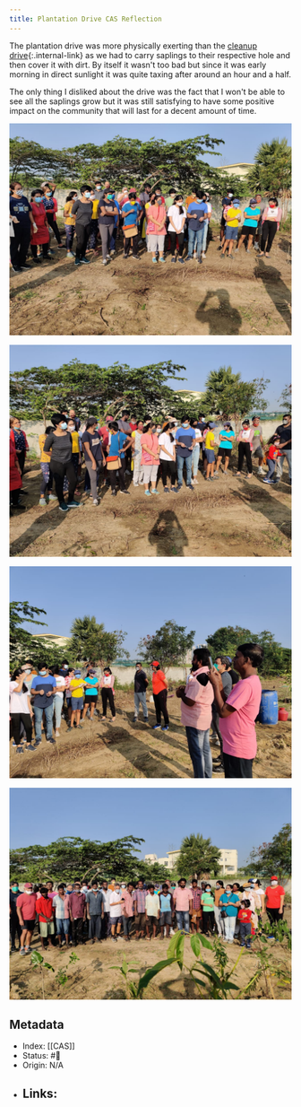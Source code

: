 ```yaml
---
title: Plantation Drive CAS Reflection
---
```


The plantation drive was more physically exerting than the [cleanup drive](hus-cleanup-campaign-cas-reflection){:.internal-link} as we had to carry saplings to their respective hole and then cover it with dirt. By itself it wasn't too bad but since it was early morning in direct sunlight it was quite taxing after around an hour and a half.

The only thing I disliked about the drive was the fact that I won't be able to see all the saplings grow but it was still satisfying to have some positive impact on the community that will last for a decent amount of time.

![](assets/img/plantation/IMG-20210223-WA0028.jpg)


![](assets/img/plantation/IMG-20210223-WA0027.jpg)


![](assets/img/plantation/IMG-20210223-WA0022.jpg)


![](assets/img/plantation/IMG-20210223-WA0013.jpg)

## Metadata
- Index: [[CAS]]
- Status: #🌲  
- Origin: N/A
- Links:
	- 